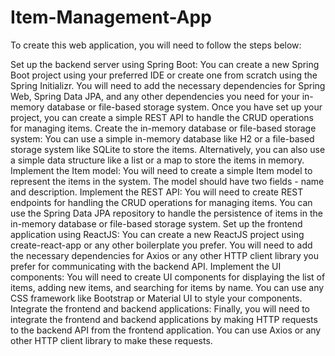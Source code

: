 # Item-Management-App

To create this web application, you will need to follow the steps below:

Set up the backend server using Spring Boot: You can create a new Spring Boot project using your preferred IDE or create one from scratch using the Spring Initializr. You will need to add the necessary dependencies for Spring Web, Spring Data JPA, and any other dependencies you need for your in-memory database or file-based storage system. Once you have set up your project, you can create a simple REST API to handle the CRUD operations for managing items.
Create the in-memory database or file-based storage system: You can use a simple in-memory database like H2 or a file-based storage system like SQLite to store the items. Alternatively, you can also use a simple data structure like a list or a map to store the items in memory.
Implement the Item model: You will need to create a simple Item model to represent the items in the system. The model should have two fields - name and description.
Implement the REST API: You will need to create REST endpoints for handling the CRUD operations for managing items. You can use the Spring Data JPA repository to handle the persistence of items in the in-memory database or file-based storage system.
Set up the frontend application using ReactJS: You can create a new ReactJS project using create-react-app or any other boilerplate you prefer. You will need to add the necessary dependencies for Axios or any other HTTP client library you prefer for communicating with the backend API.
Implement the UI components: You will need to create UI components for displaying the list of items, adding new items, and searching for items by name. You can use any CSS framework like Bootstrap or Material UI to style your components.
Integrate the frontend and backend applications: Finally, you will need to integrate the frontend and backend applications by making HTTP requests to the backend API from the frontend application. You can use Axios or any other HTTP client library to make these requests.
